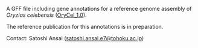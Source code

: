 A GFF file including gene annotations for a reference genome assembly of <i>Oryzias celebensis</i> (<a href="https://www.ncbi.nlm.nih.gov/assembly/GCA_014656515.1">OryCel_1.0</a>).

The reference publication for this annotations is in preparation.

Contact: Satoshi Ansai (satoshi.ansai.e7@tohoku.ac.jp)
